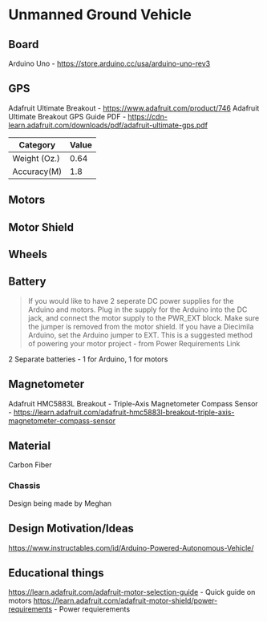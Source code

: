 # Unmanned Ground Vehicle

## Board
Arduino Uno - https://store.arduino.cc/usa/arduino-uno-rev3
## GPS
Adafruit Ultimate Breakout - https://www.adafruit.com/product/746
Adafruit Ultimate Breakout GPS Guide PDF - https://cdn-learn.adafruit.com/downloads/pdf/adafruit-ultimate-gps.pdf

| Category      |  Value |
|---------------|--------|
|  Weight (Oz.) |  0.64  |
|  Accuracy(M)  |   1.8  |

## Motors
## Motor Shield
## Wheels
## Battery
> If you would like to have 2 seperate DC power supplies for the Arduino and motors. Plug in the supply for the Arduino into the DC jack, and connect the motor supply to the PWR_EXT block. Make sure the jumper is removed from the motor shield.
If you have a Diecimila Arduino, set the Arduino jumper to EXT. This is a suggested method of powering your motor project - from Power Requirements Link

2 Separate batteries - 1 for Arduino, 1 for motors


## Magnetometer
Adafruit HMC5883L Breakout - Triple-Axis Magnetometer Compass Sensor - https://learn.adafruit.com/adafruit-hmc5883l-breakout-triple-axis-magnetometer-compass-sensor
## Material
Carbon Fiber
### Chassis
Design being made by Meghan
## Design Motivation/Ideas
https://www.instructables.com/id/Arduino-Powered-Autonomous-Vehicle/
## Educational things
https://learn.adafruit.com/adafruit-motor-selection-guide - Quick guide on motors
https://learn.adafruit.com/adafruit-motor-shield/power-requirements - Power requierements
